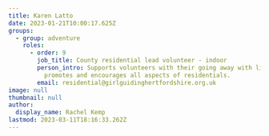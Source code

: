 ```yaml
---
title: Karen Latto
date: 2023-01-21T10:00:17.625Z
groups:
  - group: adventure
    roles:
      - order: 9
        job_title: County residential lead volunteer - indoor
        person_intro: Supports volunteers with their going away with licences and
          promotes and encourages all aspects of residentials.
        email: residential@girlguidinghertfordshire.org.uk
image: null
thumbnail: null
author:
  display_name: Rachel Kemp
lastmod: 2023-03-11T18:16:33.262Z
---
```


